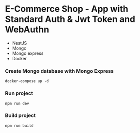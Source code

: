 # E-Commerce Shop - App with Standard Auth & Jwt Token and WebAuthn

- NestJS
- Mongo
- Mongo express
- Docker


### Create Mongo database with Mongo Express
```
docker-compose up -d
```

### Run project
```
npm run dev
```

### Build project
```
npm run build
```